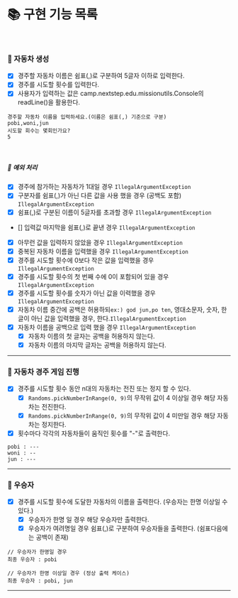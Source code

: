 # 📚 구현 기능 목록
<br>

### 📌 자동차 생성
- [x] 경주할 자동차 이름은 쉼표(,)로 구분하여 5글자 이하로 입력한다.
- [x] 경주를 시도할 횟수를 입력한다.
- [x] 사용자가 입력하는 값은 camp.nextstep.edu.missionutils.Console의 readLine()을 활용한다.
```agsl
경주할 자동차 이름을 입력하세요.(이름은 쉼표(,) 기준으로 구분)
pobi,woni,jun
시도할 회수는 몇회인가요?
5
```

<br>

##### 🚫 예외 처리
- [x] 경주에 참가하는 자동차가 1대일 경우 ``IllegalArgumentException``
- [x] 구분자를 쉼표(,)가 아닌 다른 값을 사용 했을 경우 (공백도 포함) ``IllegalArgumentException``
- [x] 쉼표(,)로 구분된 이름이 5글자를 초과할 경우 ``IllegalArgumentException``
- [] 입력값 마지막을 쉼표(,)로 끝낸 경우 ``IllegalArgumentException``
- [x] 아무런 값을 입력하지 않았을 경우 ``IllegalArgumentException``
- [x] 중복된 자동차 이름을 입력했을 경우 ``IllegalArgumentException``
- [x] 경주를 시도할 횟수에 0보다 작은 값을 입력했을 경우 ``IllegalArgumentException``
- [x] 경주를 시도할 횟수의 첫 번째 수에 0이 포함되어 있을 경우 ``IllegalArgumentException``
- [x] 경주를 시도할 횟수를 숫자가 아닌 값을 이력했을 경우 ``IllegalArgumentException``
- [x] 자동차 이름 중간에 공백은 허용하되``ex:) god jun,po ten``, 영대소문자, 숫자, 한글이 아닌 값을 입력했을 경우, 한다.``IllegalArgumentException``
- [x] 자동차 이름을 공백으로 입력 했을 경우  ``IllegalArgumentException``
  - [x] 자동차 이름의 첫 글자는 공백을 허용하지 않는다.
  - [x] 자동차 이름의 마지막 글자는 공백을 허용하지 않는다.
---
### 📌 자동차 경주 게임 진행
- [x] 경주를 시도할 횟수 동안 n대의 자동차는 전진 또는 정지 할 수 있다.
  - [x] ```Randoms.pickNumberInRange(0, 9)```의 무작위 값이 4 이상일 경우 해당 자동차는 전진한다.
  - [x] ```Randoms.pickNumberInRange(0, 9)```의 무작위 값이 4 미만일 경우 해당 자동차는 정지한다.
- [x] 횟수마다 각각의 자동차들이 움직인 횟수를 "-"로 출력한다.
```agsl
pobi : ---
woni : --
jun : ---
```

---
### 📌 우승자
- [x] 경주를 시도할 횟수에 도달한 자동차의 이름을 출력한다. (우승자는 한명 이상일 수 있다.)
  - [x] 우승자가 한명 일 경우 해당 우승자만 출력한다.
  - [x] 우승자가 여려명일 경우 쉼표(,)로 구분하여 우승자들을 출력한다. (쉼표다음에는 공백이 존재)
```agsl
// 우승자가 한명일 경우
최종 우승자 : pobi

// 우승자가 한명 이상일 경우 (정상 출력 케이스)
최종 우승자 : pobi, jun
```
---
